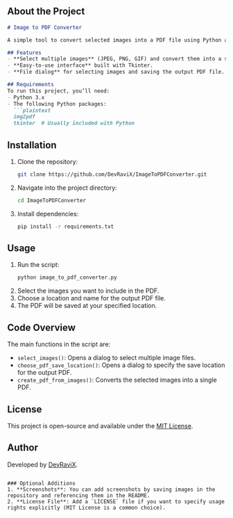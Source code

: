 ## About the Project
```markdown
# Image to PDF Converter

A simple tool to convert selected images into a PDF file using Python and Tkinter. This utility allows you to choose multiple images and save them as a single PDF document, making it perfect for organizing scans, photos, or other image collections.

## Features
- **Select multiple images** (JPEG, PNG, GIF) and convert them into a single PDF.
- **Easy-to-use interface** built with Tkinter.
- **File dialog** for selecting images and saving the output PDF file.

## Requirements
To run this project, you’ll need:
- Python 3.x
- The following Python packages:
  ```plaintext
  img2pdf
  tkinter  # Usually included with Python
  ```

## Installation
1. Clone the repository:
   ```bash
   git clone https://github.com/DevRaviX/ImageToPDFConverter.git
   ```
2. Navigate into the project directory:
   ```bash
   cd ImageToPDFConverter
   ```
3. Install dependencies:
   ```bash
   pip install -r requirements.txt
   ```

## Usage
1. Run the script:
   ```bash
   python image_to_pdf_converter.py
   ```
2. Select the images you want to include in the PDF.
3. Choose a location and name for the output PDF file.
4. The PDF will be saved at your specified location.

## Code Overview
The main functions in the script are:
- `select_images()`: Opens a dialog to select multiple image files.
- `choose_pdf_save_location()`: Opens a dialog to specify the save location for the output PDF.
- `create_pdf_from_images()`: Converts the selected images into a single PDF.


## License
This project is open-source and available under the [MIT License](LICENSE).

## Author
Developed by [DevRaviX](https://github.com/DevRaviX).
```

### Optional Additions
1. **Screenshots**: You can add screenshots by saving images in the repository and referencing them in the README.
2. **License File**: Add a `LICENSE` file if you want to specify usage rights explicitly (MIT License is a common choice).

